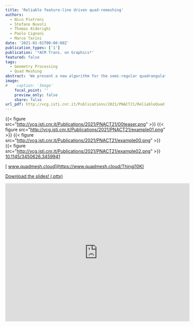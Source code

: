 ```yaml
---
title: 'Reliable feature-line driven quad-remeshing'
authors:
  - Nico Pietroni
  - Stefano Nuvoli
  - Thomas Alderighi
  - Paolo Cignoni
  - Marco Tarini
date: '2021-01-01T00:00:00Z'
publication_types: ['1']
publication: '*ACM Trans. on Graphics*'
featured: false
tags:
  - Geometry Processing
  - Quad Meshing
abstract: 'We present a new algorithm for the semi-regular quadrangulation of an input surface, driven by its line features, such as sharp creases. We define a perfectly feature-aligned cross-field and a coarse layout of polygonal-shaped patches where we strictly ensure that all the feature-lines are represented as patch boundaries. To be able to consistently do so, we allow non-quadrilateral patches and T-junctions in the layout; the key is the ability to constrain the layout so that it still admits a globally consistent, T-junction-free, and pure-quad internal tessellation of its patches. This requires the insertion of additional irregular-vertices inside patches, but the regularity of the final-mesh is safeguarded by optimizing for both their number and for their reciprocal alignment. In total, our method guarantees the reproduction of feature-lines by construction, while still producing good quality, isometric, pure-quad, conforming meshes, making it an ideal candidate for CAD models. Moreover, the method is fully automatic, requiring no user intervention, and remarkably reliable, requiring little assumptions on the input mesh, as we demonstrate by batch processing the entire Thingi10K repository, with less than 0.5% of the attempted cases failing to produce a usable mesh..  DOI: 10.1145/3450626.3459941 Browsable dataset of Thingi10K remeshed objects:  www.quadmesh.cloud         Download the slides! (.pttx)'
image:
#    caption: 'Image'
    focal_point: ''
    preview_only: false
    share: false
url_pdf: http://vcg.isti.cnr.it/Publications/2021/PNACT21/ReliableQuad.pdf
---
```

{{< figure src="http://vcg.isti.cnr.it/Publications/2021/PNACT21/00teaser.png" >}}
{{< figure src="http://vcg.isti.cnr.it/Publications/2021/PNACT21/example01.png" >}}
{{< figure src="http://vcg.isti.cnr.it/Publications/2021/PNACT21/example00.png" >}}
{{< figure src="http://vcg.isti.cnr.it/Publications/2021/PNACT21/example02.png" >}}
[ 10.1145/3450626.3459941](https://doi.org/10.1145/3450626.3459941)

[ www.quadmesh.cloud](https://www.quadmesh.cloud/Thingi10K)

[ Download the slides! (.pttx)](http://vcg.isti.cnr.it/Publicstions/2021/PNACT21/reliable-quadremesh-siggraph2021.pptx)

<iframe width="580" height="435" src="https://www.youtube.com/embed/mUzYFH7DrN0" title="YouTube video player" frameborder="0" allow="accelerometer; autoplay; clipboard-write; encrypted-media; gyroscope; picture-in-picture" frameborder="0" allowfullscreen>

